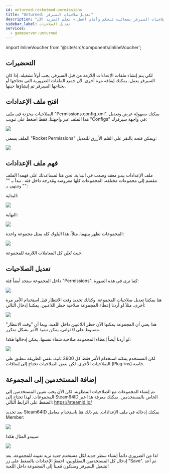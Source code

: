 ```yaml
---
id: unturned-rocketmod-permissions
title: "Unturned: تعديل صلاحيات السيرفر"
description: "تعرف على كيفية إدارة وتخصيص صلاحيات السيرفر بفعالية لتحكم وأمان أفضل → تعلّم المزيد الآن"
sidebar_label: تعديل الصلاحيات
services:
  - gameserver-unturned
---
```


import InlineVoucher from '@site/src/components/InlineVoucher';

<InlineVoucher />

## التحضيرات
لكي يتم إنشاء ملفات الإعدادات اللازمة من قبل السيرفر، يجب أولاً تشغيله.
إذا كان السيرفر يعمل، يمكنك إيقافه مرة أخرى.
لأن جميع الملفات الضرورية التي نحتاجها أو يحتاجها السيرفر تم إنشاؤها حينها.

## افتح ملف الإعدادات
الصلاحيات مخزنة في ملف "Permissions.config.xml".
يمكنك بسهولة عرض وتعديل هذا الملف عبر واجهتنا.
فقط اضغط على تبويب "Configs" في واجهة سيرفرك:

![](https://screensaver01.zap-hosting.com/index.php/s/cGyn9Ry3jaekEdQ/preview)

الملف يسمى "Rocket Permissions" ويمكن فتحه بالنقر على القلم الأزرق للتعديل:

![](https://screensaver01.zap-hosting.com/index.php/s/nLd2dHiPLn9eirH/preview)

## فهم ملف الإعدادات
ملف الإعدادات يبدو معقد وصعب في البداية.
نحن هنا لمساعدتك على فهمه!
الملف مقسم إلى مجموعات مختلفة.
المجموعات كلها معروضة ومُدرجة داخل فئة <groups> </groups>.
تبدأ بـ "<groups>" وتنتهي بـ "</groups>":

البداية:

![](https://screensaver01.zap-hosting.com/index.php/s/jzKgXwCa3zkxNds/preview)

النهاية:

![](https://screensaver01.zap-hosting.com/index.php/s/apkYpiJjosJ4FCJ/preview)

المجموعات تظهر بينهما.
مثلاً، هذا البلوك كله يمثل مجموعة واحدة:

![](https://screensaver01.zap-hosting.com/index.php/s/ZKMeMb3twTBWrrx/preview)

حيث تُعيّن كل المعاملات اللازمة للمجموعة.

## تعديل الصلاحيات
داخل المجموعة ستجد أيضاً فئة "Permissions".
كما ترى في هذه الصورة:

![](https://screensaver01.zap-hosting.com/index.php/s/9cT46tzXYWp6Hrk/preview)

هنا يمكننا تعديل صلاحيات المجموعة.
وكذلك تحديد وقت الانتظار قبل استخدام الأمر مرة أخرى.
مثلاً لو أردنا إعطاء المجموعة صلاحية حظر اللاعبين.
يمكننا إدخال التالي:

![](https://screensaver01.zap-hosting.com/index.php/s/LDgWZxJ2YyCc6ac/preview)

هذا يعني أن المجموعة يمكنها الآن حظر اللاعبين داخل اللعبة، وبما أن "وقت الانتظار" مضبوط على 0 ثواني، يمكن تنفيذ الأمر بشكل متكرر.

لو أردنا أيضاً إعطاء المجموعة صلاحية شفاء نفسها، يمكن إدخالها هكذا:

![](https://screensaver01.zap-hosting.com/index.php/s/yjSDbMM9sn7236m/preview)

لكن المستخدم يمكنه استخدام الأمر فقط كل 3600 ثانية.
نفس الطريقة تنطبق على الصلاحيات الأخرى.
لكن بعض الصلاحيات تحتاج إلى إضافات (Plug-ins) خاصة.

## إضافة المستخدمين إلى المجموعة
تم إنشاء المجموعات مع الصلاحيات المطلوبة.
لكن الآن يجب تعيين المستخدمين إلى المجموعات.
لهذا تحتاج إلى Steam64ID الخاص بالمستخدمين.
يمكنك معرفة هذا عبر الضغط على الرابط التالي:
https://steamid.io/

بعد تحديد Steam64ID يمكنك إدخاله في ملف الإعدادات.
يتم ذلك هنا باستخدام معامل Member:

![](https://screensaver01.zap-hosting.com/index.php/s/WX2CxgZoQBCa4Lr/preview)

سيبدو المثال هكذا:

![](https://screensaver01.zap-hosting.com/index.php/s/RqkCrB5gM4jHT2t/preview)

لذا من الضروري دائماً إنشاء سطر جديد لكل مستخدم جديد تريد تعيينه للمجموعة.
بعد إدخال كل المستخدمين المطلوبين، احفظ الإعدادات بالضغط على زر "Save".
ثم أعد تشغيل السيرفر وستكون مُعيناً إلى المجموعة داخل اللعبة!

<InlineVoucher />